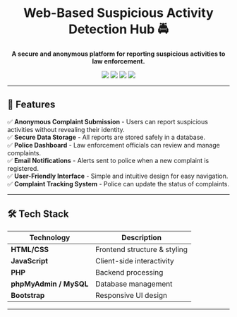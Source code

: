 

<h1 align="center">Web-Based Suspicious Activity Detection Hub 🚔</h1>

<p align="center">
  <b>A secure and anonymous platform for reporting suspicious activities to law enforcement.</b>  
</p>

<p align="center">
  <img src="https://img.shields.io/badge/HTML-Frontend-blue.svg">
  <img src="https://img.shields.io/badge/JavaScript-Client--Side-green.svg">
  <img src="https://img.shields.io/badge/PHP-Backend-yellow.svg">
  <img src="https://img.shields.io/badge/phpMyAdmin-Database-red.svg">
</p>

---

## 🌟 Features

✅ **Anonymous Complaint Submission** - Users can report suspicious activities without revealing their identity.  
✅ **Secure Data Storage** - All reports are stored safely in a database.  
✅ **Police Dashboard** - Law enforcement officials can review and manage complaints.  
✅ **Email Notifications** - Alerts sent to police when a new complaint is registered.  
✅ **User-Friendly Interface** - Simple and intuitive design for easy navigation.  
✅ **Complaint Tracking System** - Police can update the status of complaints.  

---

## 🛠️ Tech Stack

| Technology    | Description |
|--------------|------------|
| **HTML/CSS** | Frontend structure & styling |
| **JavaScript** | Client-side interactivity |
| **PHP** | Backend processing |
| **phpMyAdmin / MySQL** | Database management |
| **Bootstrap** | Responsive UI design |

---
